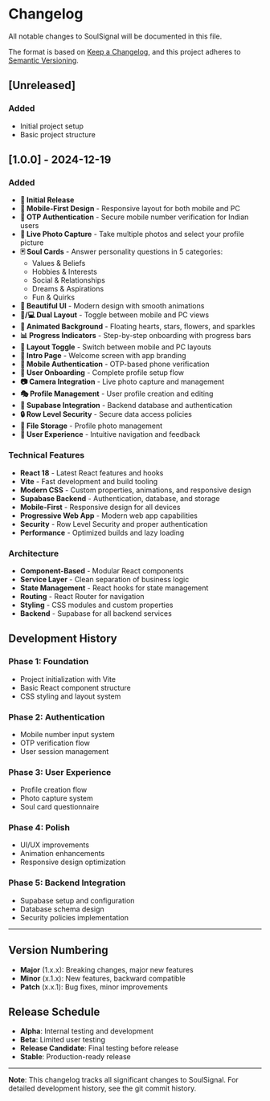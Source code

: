 # Changelog

All notable changes to SoulSignal will be documented in this file.

The format is based on [Keep a Changelog](https://keepachangelog.com/en/1.0.0/),
and this project adheres to [Semantic Versioning](https://semver.org/spec/v2.0.0.html).

## [Unreleased]

### Added
- Initial project setup
- Basic project structure

## [1.0.0] - 2024-12-19

### Added
- **🎉 Initial Release**
- **📱 Mobile-First Design** - Responsive layout for both mobile and PC
- **🔐 OTP Authentication** - Secure mobile number verification for Indian users
- **📸 Live Photo Capture** - Take multiple photos and select your profile picture
- **🃏 Soul Cards** - Answer personality questions in 5 categories:
  - Values & Beliefs
  - Hobbies & Interests
  - Social & Relationships
  - Dreams & Aspirations
  - Fun & Quirks
- **🎨 Beautiful UI** - Modern design with smooth animations
- **📱/💻 Dual Layout** - Toggle between mobile and PC views
- **🌊 Animated Background** - Floating hearts, stars, flowers, and sparkles
- **📊 Progress Indicators** - Step-by-step onboarding with progress bars
- **🔄 Layout Toggle** - Switch between mobile and PC layouts
- **📱 Intro Page** - Welcome screen with app branding
- **🔐 Mobile Authentication** - OTP-based phone verification
- **👤 User Onboarding** - Complete profile setup flow
- **📷 Camera Integration** - Live photo capture and management
- **🎭 Profile Management** - User profile creation and editing
- **💾 Supabase Integration** - Backend database and authentication
- **🔒 Row Level Security** - Secure data access policies
- **📁 File Storage** - Profile photo management
- **🎯 User Experience** - Intuitive navigation and feedback

### Technical Features
- **React 18** - Latest React features and hooks
- **Vite** - Fast development and build tooling
- **Modern CSS** - Custom properties, animations, and responsive design
- **Supabase Backend** - Authentication, database, and storage
- **Mobile-First** - Responsive design for all devices
- **Progressive Web App** - Modern web app capabilities
- **Security** - Row Level Security and proper authentication
- **Performance** - Optimized builds and lazy loading

### Architecture
- **Component-Based** - Modular React components
- **Service Layer** - Clean separation of business logic
- **State Management** - React hooks for state management
- **Routing** - React Router for navigation
- **Styling** - CSS modules and custom properties
- **Backend** - Supabase for all backend services

## Development History

### Phase 1: Foundation
- Project initialization with Vite
- Basic React component structure
- CSS styling and layout system

### Phase 2: Authentication
- Mobile number input system
- OTP verification flow
- User session management

### Phase 3: User Experience
- Profile creation flow
- Photo capture system
- Soul card questionnaire

### Phase 4: Polish
- UI/UX improvements
- Animation enhancements
- Responsive design optimization

### Phase 5: Backend Integration
- Supabase setup and configuration
- Database schema design
- Security policies implementation

---

## Version Numbering

- **Major** (1.x.x): Breaking changes, major new features
- **Minor** (x.1.x): New features, backward compatible
- **Patch** (x.x.1): Bug fixes, minor improvements

## Release Schedule

- **Alpha**: Internal testing and development
- **Beta**: Limited user testing
- **Release Candidate**: Final testing before release
- **Stable**: Production-ready release

---

**Note**: This changelog tracks all significant changes to SoulSignal. For detailed development history, see the git commit history.
